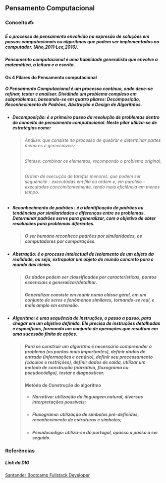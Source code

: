 ## Pensamento Computacional

### Conceito:writing_hand:

##### É o processo de pensamento envolvido na expresão de soluções em passos computacionais ou algoritmos que podem ser implementados no computador. 		    (Aho,2011:Lee,2016). 

##### Pensamento computacional é uma habilidade generalista que envolve  a matemática, a leitura e a escrita.

#### Os 4 Pilares do Pensamento computacional

##### O Pensamento Computacional é um processo contínuo, onde deve-se refinar, testar e analisar. Dividindo um problema complexo em subproblemas, baseando-se em quatro pilares: Decomposição, Reconhecimento de Padrões, Abstração e Design de Algoritmos.

- ##### Decomposição: é o primeiro passo da resolução de problemas dentro do conceito de pensamento computacional. Neste pilar utiliza-se de estratégias como:

  >  ###### Análise: que consiste no processo de quebrar e determinar partes menores e gerenciáveis;
  >
  >  ###### Síntese:  combinar os elementos, recompondo o problema original;
  >
  >  ###### Ordem de execução de tarefas menores: que podem ser sequencial - executadas em fila ou ordem e, em paralelo - executadas concomitantemente, tendo mais eficiência em menos tempo.

- ##### Reconhecimento de padrões : é a identificação de padrões ou tendências por similaridades e diferenças entre os problemas. Determinar padrões serve para generalizar, com o objetivo de obter resoluções para problemas diferentes.

  > ##### O ser humano reconhece padrões por similaridades, os computadores por comparações.

- ##### Abstração: é o processo intelectual de isolamento de um objeto da realidade, ou seja, extrapolar um objeto do mundo concreto para o mundo das ideias. 

  > ##### Os dados podem ser classificados por características, pontos essenciais e generalizar/detalhar.
  >
  > ##### Generalizar consiste em reunir numa classe geral, em um conjunto de seres e fenômenos similares, tornando-se real, e mais amplo em extensão.

- ##### Algoritmo: é uma sequência de instruções, o passo a passo, para chegar em um objetivo definido. Ele precisa de instruções detalhadas e específicas, formando um conjunto de operações que resultam em uma sucessão finita de ações.

  > ##### Para se construir um algoritmo é necessário compreender o problema (os pontos mais importantes), definir dados de entrada (informações e cenário), definir seu processamento (cáculos e restrições), definir dados de saída, utilizar um metodo de construção (narrativa, fluxograma ou pseudocódigo), testar e diagnosticar.
  >
  > #### Metódo de Construção do algoritmo
  >
  > - ##### Narrativa: utilização da linguagem natural, diversas interpretações possíveis;
  >
  > - ##### Fluxograma: utilização de símbolos pré-definidos, reconhecimento de estruturas e símbolos;
  >
  > - ##### Pseudocódigo: utiliza-se do portugol, opasso a passo a ser seguido.

### Referências

##### Link da DIO

[Santander Bootcamp Fullstack Developer](https://www.dio.me/)























